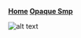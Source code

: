 <b> <a href="https://mythic4356.github.io/home/">Home</a> <a href="https://mythic4356.github.io/OpaqueSmp/">Opaque Smp</a> </b>

![alt text](https://fontmeme.com/temporary/23eacc49715a222412bcfa9d56c11822.png)
